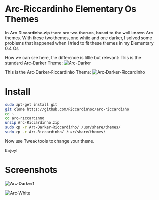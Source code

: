 # Arc-Riccardinho Elementary Os Themes

In Arc-Riccardinho.zip there are two themes, based to the well known Arc-themes. 
With these two themes, one white and one darker, I solved some problems that happened when I tried to fit these themes in my Elementary 0.4 Os.

How we can see here, the difference is little but relevant:
This is the standard Arc-Darker Theme:
![Arc-Darker](https://github.com/Riccardinhoc/arc-riccardinho/blob/master/Arc-Darker%20.png)

This is the Arc-Darker-Riccardinho Theme:
![Arc-Darker-Riccardinho](https://github.com/Riccardinhoc/arc-riccardinho/blob/master/Arc-Darker-Riccardinho.png)

# Install

```sh
sudo apt-get install git
git clone https://github.com/Riccardinhoc/arc-riccardinho
cd ~
cd arc-riccardinho
unzip Arc-Riccardinho.zip 
sudo cp -r Arc-Darker-Riccardinho/ /usr/share/themes/
sudo cp -r Arc-Riccardinho/ /usr/share/themes/
```

Now use Tweak tools to change your theme.

Enjoy!


# Screenshots

![Arc-Darker1](https://github.com/Riccardinhoc/arc-riccardinho/blob/master/Darker.png)

![Arc-White](https://github.com/Riccardinhoc/arc-riccardinho/blob/master/White.png)
